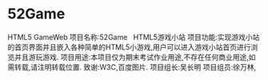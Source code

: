 # 52Game
HTML5 GameWeb
项目名称:52Game   HTML5游戏小站
项目功能:实现游戏小站的首页界面并且嵌入各种简单的HTML5小游戏,用户可以进入游戏小站首页进行浏览并且游玩游戏.
项目用途:本项目仅为期末考试作业用途,不存在任何商业用途,如需转载,请注明转载位置.
致谢:W3C,百度图片.
项目组长:吴长明
项目组员:徐万林,
